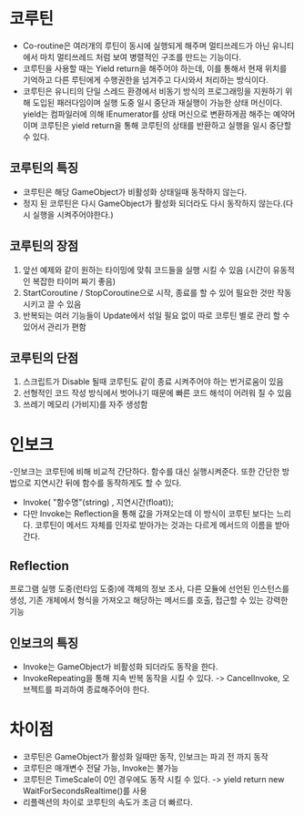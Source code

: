 # 코루틴
- Co-routine은 여러개의 루틴이 동시에 실행되게 해주며 멀티쓰레드가 아닌 유니티에서 마치 멀티쓰레드 처럼 보여 병렬적인 구조를 만드는 기능이다.
- 코루틴을 사용할 때는 Yield return을 해주어야 하는데, 이를 통해서 현재 위치를 기억하고 다른 루틴에게 수행권한을 넘겨주고 다시와서 처리하는 방식이다.
- 코루틴은 유니티의 단일 스레드 환경에서 비동기 방식의 프로그래밍을 지원하기 위해 도입된 패러다임이며 실행 도중 일시 중단과 재실행이 가능한 상태 머신이다. 
yield는 컴파일러에 의해 IEnumerator를 상태 머신으로 변환하게끔 해주는 예약어이며 코루틴은 yield return을 통해 코루틴의 상태를 반환하고 실행을 일시 중단할 수 있다.

## 코루틴의 특징
- 코루틴은 해당 GameObject가 비활성화 상태일때 동작하지 않는다.
- 정지 된 코루틴은 다시 GameObject가 활성화 되더라도 다시 동작하지 않는다.(다시 실행을 시켜주어야한다.)

## 코루틴의 장점 
1. 앞선 예제와 같이 원하는 타이밍에 맞춰 코드들을 실행 시킬 수 있음 (시간이 유동적인 복잡한 타이머 짜기 좋음)
2. StartCoroutine / StopCoroutine으로 시작, 종료를 할 수 있어 필요한 것만 작동시키고 끌 수 있음
3. 반복되는 여러 기능들이 Update에서 섞일 필요 없이 따로 코루틴 별로 관리 할 수 있어서 관리가 편함
   
## 코루틴의 단점
1. 스크립트가 Disable 될때 코루틴도 같이 종료 시켜주어야 하는 번거로움이 있음
2. 선형적인 코드 작성 방식에서 벗어나기 때문에 빠른 코드 해석이 어려워 질 수 있음
3. 쓰레기 메모리 (가비지)를 자주 생성함
   
# 인보크

-인보크는 코루틴에 비해 비교적 간단하다. 함수를 대신 실행시켜준다. 또한 간단한 방법으로 지연시간 뒤에 함수를 동작하게도 할 수 있다.
- Invoke( "함수명"(string) , 지연시간(float));
- 다만 Invoke는 Reflection을 통해 값을 가져오는데 이 방식이 코루틴 보다는 느리다. 코루틴이 메서드 자체를 인자로 받아가는 것과는 다르게 메서드의 이름을 받아간다.

## Reflection
프로그램 실행 도중(런타임 도중)에 객체의 정보 조사, 다른 모듈에 선언된 인스턴스를 생성, 기존 개체에서 형식을 가져오고 해당하는 메서드를 호출, 접근할 수 있는 강력한 기능

## 인보크의 특징
- Invoke는 GameObject가 비활성화 되더라도 동작을 한다.
- InvokeRepeating을 통해 지속 반복 동작을 시킬 수 있다. -> CancelInvoke, 오브젝트를 파괴하여 종료해주어야 한다.

# 차이점
- 코루틴은 GameObject가 활성화 일때만 동작, 인보크는 파괴 전 까지 동작
- 코루틴은 매개변수 전달 가능, Invoke는 불가능
- 코루틴은 TimeScale이 0인 경우에도 동작 시킬 수 있다. -> yield return new WaitForSecondsRealtime()를 사용
- 리플렉션의 차이로 코루틴의 속도가 조금 더 빠르다.
